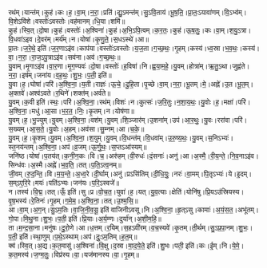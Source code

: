 

  
रथ॑म्।यान्त॑म्।कुह॑।कः।ह॒।वा॒म्।न॒रा॒।प्रति॑।द्यु॒ऽमन्त॑म्।सु॒ऽवि॒ताय॑।भू॒ष॒ति॒।प्रा॒तः॒ऽयावा॑णम्।वि॒ऽभ्व॑म्।वि॒शेऽवि॑शे।वस्तोः॑ऽवस्तोः।वह॑मानम्।धि॒या।शमि॑॥  
कुह॑।स्वि॒त्।दो॒षा।कुह॑।वस्तोः॑।अ॒श्विना॑।कुह॑।अ॒भि॒ऽपि॒त्वम्।क॒र॒तः॒।कुह॑।ऊ॒ष॒तुः॒।कः।वा॒म्।श॒यु॒ऽत्रा।वि॒धवा॑ऽइव।दे॒वर॑म्।मर्य॑म्।न।योषा॑।कृ॒णु॒ते॒।स॒धऽस्थे॑।आ॥  
प्रा॒तः।ज॒रे॒थे॒ इति॑।ज॒र॒णाऽइ॑व।काप॑या।वस्तोः॑ऽवस्तोः।य॒ज॒ता।ग॒च्छ॒थः॒।गृ॒हम्।कस्य॑।ध्व॒स्रा।भ॒व॒थः॒।कस्य॑।वा॒।न॒रा॒।रा॒ज॒ऽपु॒त्राऽइ॑व।सव॑ना।अव॑।ग॒च्छ॒थः॒॥  
यु॒वाम्।मृ॒गाऽइ॑व।वा॒र॒णा।मृ॒ग॒ण्यवः॑।दो॒षा।वस्तोः॑।ह॒विषा॑।नि।ह्व॒या॒म॒हे॒।यु॒वम्।होत्रा॑म्।ऋ॒तु॒ऽथा।जुह्व॑ते।न॒रा॒।इष॑म्।जना॑य।व॒ह॒थः॒।शु॒भः॒।प॒ती॒ इति॑॥  
यु॒वा।ह॒।घोषा॑।परि॑।अ॒श्वि॒ना॒।य॒ती।राज्ञः॑।ऊ॒चे॒।दु॒हि॒ता।पृ॒च्छे।वा॒म्।न॒रा॒।भू॒तम्।मे॒।अह्ने॑।उ॒त।भू॒त॒म्।अ॒क्तवे॑।अश्व॑ऽवते।र॒थिने॑।शक्त॑म्।अर्व॑ते॥  
यु॒वम्।क॒वी इति॑।स्थः॒।परि॑।अ॒श्वि॒ना॒।रथ॑म्।विशः॑।न।कुत्सः॑।ज॒रि॒तुः।न॒शा॒य॒थः॒।यु॒वोः।ह॒।मक्षा॑।परि॑।अ॒श्वि॒ना॒।मधु॑।आ॒सा।भ॒र॒त॒।निः॒।कृ॒तम्।न।योष॑णा॥  
यु॒वम्।ह॒।भु॒ज्युम्।यु॒वम्।अ॒श्वि॒ना॒।वश॑म्।यु॒वम्।शि॒ञ्जार॑म्।उ॒शना॑म्।उप॑।आ॒र॒थुः॒।यु॒वः।ररा॑वा।परि॑।स॒ख्यम्।आ॒स॒ते॒।यु॒वोः।अ॒हम्।अव॑सा।सु॒म्नम्।आ।च॒के॒॥  
यु॒वम्।ह॒।कृ॒शम्।यु॒वम्।अ॒श्वि॒ना॒।श॒युम्।यु॒वम्।वि॒धन्त॑म्।वि॒धवा॑म्।उ॒रु॒ष्य॒थः॒।यु॒वम्।स॒निऽभ्यः॑।स्त॒नय॑न्तम्।अ॒श्वि॒ना॒।अप॑।व्र॒जम्।ऊ॒र्णु॒थः॒।स॒प्तऽआ॑स्यम्॥  
जनि॑ष्ठ।योषा॑।प॒तय॑त्।क॒नी॒न॒कः।वि।च॒।अरु॑हम्।वी॒रुधः॑।दं॒सनाः॑।अनु॑।आ।अ॒स्मै॒।री॒य॒न्ते॒।नि॒व॒नाऽइ॑व।सिन्ध॑वः।अ॒स्मै।अह्ने॑।भ॒व॒ति॒।तत्।प॒ति॒ऽत्व॒नम्॥  
जी॒वम्।रु॒द॒न्ति॒।वि।म॒य॒न्ते॒।अ॒ध्व॒रे।दी॒र्घाम्।अनु॑।प्रऽसि॑तिम्।दी॒धि॒युः॒।नरः॑।वा॒मम्।पि॒तृऽभ्यः॑।ये।इ॒दम्।स॒म्ऽए॒रि॒रे।मयः॑।पति॑ऽभ्यः।जन॑यः।प॒रि॒ऽस्वजे॑॥  
न।तस्य॑।वि॒द्म॒।तत्।ऊँ॒ इति॑।सु।प्र।वो॒च॒त॒।युवा॑।ह॒।यत्।यु॒व॒त्याः।क्षेति॑।योनि॑षु।प्रि॒यऽउ॑स्रियस्य।वृ॒ष॒भस्य॑।रे॒तिनः॑।गृ॒हम्।ग॒मे॒म॒।अ॒श्वि॒ना॒।तत्।उ॒श्म॒सि॒॥  
आ।वा॒म्।अ॒ग॒न्।सु॒ऽम॒तिः।वा॒जि॒नी॒व॒सू॒ इति॑ वाजिनीऽवसू।नि।अ॒श्वि॒ना॒।हृ॒त्ऽसु।कामाः॑।अ॒यं॒स॒त॒।अभू॑तम्।गो॒पा।मि॒थु॒ना।शु॒भः॒।प॒ती॒ इति॑।प्रि॒याः।अ॒र्य॒म्णः।दुर्या॑न्।अ॒शी॒म॒हि॒॥  
ता।म॒न्द॒सा॒ना।मनु॑षः।दु॒रो॒णे।आ।ध॒त्तम्।र॒यिम्।स॒हऽवी॑रम्।व॒च॒स्यवे॑।कृ॒तम्।ती॒र्थम्।सु॒ऽप्र॒पा॒नम्।शु॒भः॒।प॒ती॒ इति॑।स्था॒णुम्।प॒थे॒ऽस्थाम्।अप॑।दुः॒ऽम॒तिम्।ह॒त॒म्॥  
क्व॑।स्वि॒त्।अ॒द्य।क॒त॒मासु॑।अ॒श्विना॑।वि॒क्षु।द॒स्रा।मा॒द॒ये॒ते॒ इति॑।शु॒भः।पती॒ इति॑।कः।ई॒म्।नि।ये॒मे॒।क॒त॒मस्य॑।ज॒ग्म॒तुः॒।विप्र॑स्य।वा॒।यज॑मानस्य।वा॒।गृ॒हम्॥  
